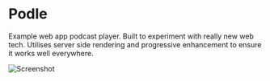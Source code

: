 # Podle

Example web app podcast player. Built to experiment with really new web tech. Utilises server side rendering and progressive enhancement to ensure it works well everywhere.

![Screenshot](https://cdn.glitch.com/54973952-6a37-4d9b-833f-fd5ddb7416b1%2Fimage.png?1526983425229)